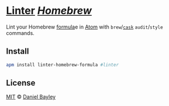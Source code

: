 [Linter] _[Homebrew]_
=====================
Lint your Homebrew [formula]e in [Atom] with `brew`/[`cask`] `audit`/`style` commands.

Install
-------
~~~ sh
apm install linter-homebrew-formula #linter
~~~

License
-------
[MIT] © [Daniel Bayley]

[MIT]:              LICENSE.md
[Daniel Bayley]:    https://github.com/danielbayley

[atom]:             https://atom.io
[linter]:           https://atom.io/packages/linter
[homebrew]:         https://brew.sh
[formula]:          https://docs.brew.sh/Formula-Cookbook
[`cask`]:           https://github.com/Homebrew/homebrew-cask/blob/master/doc/development/adding_a_cask.md
